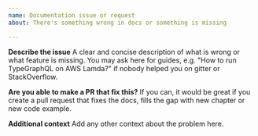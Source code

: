 ```yaml
---
name: Documentation issue or request
about: There's something wrong in docs or something is missing

---
```


**Describe the issue**
A clear and concise description of what is wrong or what feature is missing.
You may ask here for guides, e.g. "How to run TypeGraphQL on AWS Lamda?" if nobody helped you on gitter or StackOverflow.

**Are you able to make a PR that fix this?**
If you can, it would be great if you create a pull request that fixes the docs, fills the gap with new chapter or new code example.

**Additional context**
Add any other context about the problem here.
